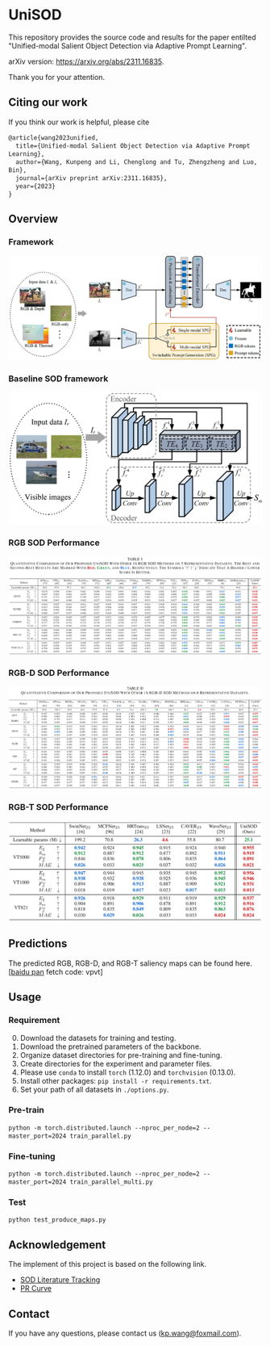 # UniSOD
This repository provides the source code and results for the paper entilted "Unified-modal Salient Object Detection via Adaptive Prompt Learning".

arXiv version: https://arxiv.org/abs/2311.16835.

Thank you for your attention.
## Citing our work

If you think our work is helpful, please cite

```
@article{wang2023unified,
  title={Unified-modal Salient Object Detection via Adaptive Prompt Learning},
  author={Wang, Kunpeng and Li, Chenglong and Tu, Zhengzheng and Luo, Bin},
  journal={arXiv preprint arXiv:2311.16835},
  year={2023}
}
```

## Overview
### Framework
[![avatar](https://github.com/Angknpng/UniSOD/raw/main/figures/framework.png)](https://github.com/Angknpng/UniSOD/blob/main/figures/framework.png)
### Baseline SOD framework
[![avatar](https://github.com/Angknpng/UniSOD/raw/main/figures/framework_base.png)](https://github.com/Angknpng/UniSOD/blob/main/figures/framework_base.png)
### RGB SOD Performance
[![avatar](https://github.com/Angknpng/UniSOD/raw/main/figures/performance_RGB.png)](https://github.com/Angknpng/UniSOD/blob/main/figures/performance_RGB.png)
### RGB-D SOD Performance
[![avatar](https://github.com/Angknpng/UniSOD/raw/main/figures/performance_RGBD.png)](https://github.com/Angknpng/UniSOD/blob/main/figures/performance_RGBD.png)
### RGB-T SOD Performance
[![avatar](https://github.com/Angknpng/UniSOD/raw/main/figures/performance_RGBT.png)](https://github.com/Angknpng/UniSOD/blob/main/figures/performance_RGBT.png)

## Predictions

The predicted RGB, RGB-D, and RGB-T saliency maps can be found here. [[baidu pan](https://pan.baidu.com/s/1zBqZAChDCJfkmC_Pj_xHXQ?pwd=vpvt) fetch code: vpvt]

## Usage

### Requirement

0. Download the datasets for training and testing.
1. Download the pretrained parameters of the backbone.
2. Organize dataset directories for pre-training and fine-tuning.
3. Create directories for the experiment and parameter files.
4. Please use `conda` to install `torch` (1.12.0) and `torchvision` (0.13.0).
5. Install other packages: `pip install -r requirements.txt`.
6. Set your path of all datasets in `./options.py`.

### Pre-train

```
python -m torch.distributed.launch --nproc_per_node=2 --master_port=2024 train_parallel.py
```

### Fine-tuning

```
python -m torch.distributed.launch --nproc_per_node=2 --master_port=2024 train_parallel_multi.py
```

### Test

```
python test_produce_maps.py
```

## Acknowledgement

The implement of this project is based on the following link.

- [SOD Literature Tracking](https://github.com/jiwei0921/SOD-CNNs-based-code-summary-)
- [PR Curve](https://github.com/lartpang/PySODEvalToolkit)

## Contact

If you have any questions, please contact us (kp.wang@foxmail.com).
